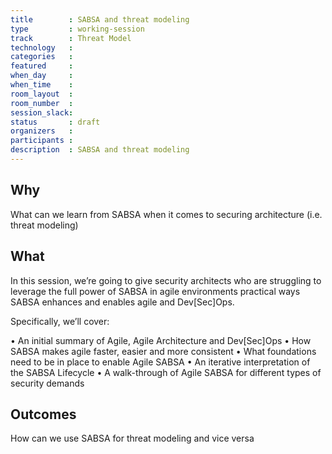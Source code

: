```yaml
---
title        : SABSA and threat modeling
type         : working-session
track        : Threat Model
technology   :
categories   :
featured     :
when_day     :
when_time    :
room_layout  :
room_number  :
session_slack:
status       : draft
organizers   :
participants :
description  : SABSA and threat modeling
---
```


## Why

What can we learn from SABSA when it comes to securing architecture (i.e. threat modeling)

## What

In this session, we’re going to give security architects who are struggling to leverage the full power of SABSA in agile environments practical ways SABSA enhances and enables agile and Dev[Sec]Ops.

Specifically, we’ll cover:

• An initial summary of Agile, Agile Architecture and Dev[Sec]Ops
• How SABSA makes agile faster, easier and more consistent
• What foundations need to be in place to enable Agile SABSA
• An iterative interpretation of the SABSA Lifecycle
• A walk-through of Agile SABSA for different types of security demands

## Outcomes

How can we use SABSA for threat modeling and vice versa
